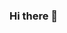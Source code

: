 ### Hi there 👋 

<!--
**iiSurf/iiSurf** is a ✨ _special_ ✨ repository because its `README.md` (this file) appears on your GitHub profile.

Here are some ideas to get you started:

- 🔭 I’m currently working on ... Learning GitHub, Microsoft Azure Fundamentals, and study for AWS Solutions Architect exam.
- 🌱 I’m currently learning ... GitHub. I hope I am doing well.
- 👯 I’m looking to collaborate on ... Others projects and be of help for them if I am able to provide solutions.
- 🤔 I’m looking for help with ... Learning GitHub. Taking tutorials currently that are developed by GitHub.
- 💬 Ask me about ... My favorite sorting algorithms.
- 📫 How to reach me: ... create a commit with your email provided so I know where to write to you.
- ⚡ Fun fact: ... I love Java
-->
